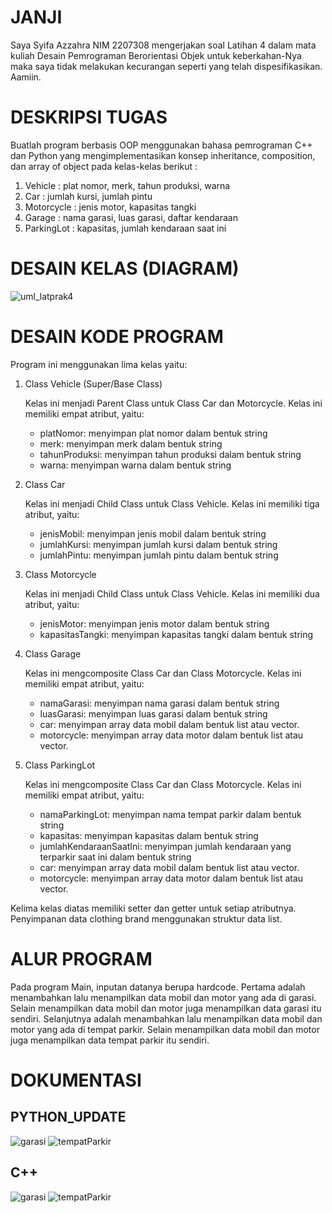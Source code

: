 # JANJI

Saya Syifa Azzahra NIM 2207308 mengerjakan soal Latihan 4 dalam mata kuliah
Desain Pemrograman Berorientasi Objek untuk keberkahan-Nya maka saya tidak melakukan kecurangan seperti yang telah dispesifikasikan. Aamiin.

# DESKRIPSI TUGAS

Buatlah program berbasis OOP menggunakan bahasa pemrograman C++ dan Python
yang mengimplementasikan konsep inheritance, composition, dan array of object
pada kelas-kelas berikut :

1. Vehicle : plat nomor, merk, tahun produksi, warna
2. Car : jumlah kursi, jumlah pintu
3. Motorcycle : jenis motor, kapasitas tangki
4. Garage : nama garasi, luas garasi, daftar kendaraan
5. ParkingLot : kapasitas, jumlah kendaraan saat ini

# DESAIN KELAS (DIAGRAM)
![uml_latprak4](https://github.com/archieffa/LP4DPBO2024C1/assets/121290445/1e30d6cb-df76-4b88-b37c-d4df64631933)

# DESAIN KODE PROGRAM

Program ini menggunakan lima kelas yaitu:

1. Class Vehicle (Super/Base Class)
    
    Kelas ini menjadi Parent Class untuk Class Car dan Motorcycle. Kelas ini memiliki empat atribut, yaitu:
    
    - platNomor: menyimpan plat nomor dalam bentuk string
    - merk: menyimpan merk dalam bentuk string
    - tahunProduksi: menyimpan tahun produksi dalam bentuk string
    - warna: menyimpan warna dalam bentuk string
2. Class Car
    
    Kelas ini menjadi Child Class untuk Class Vehicle. Kelas ini memiliki tiga atribut, yaitu:
    
    - jenisMobil: menyimpan jenis mobil dalam bentuk string
    - jumlahKursi: menyimpan jumlah kursi dalam bentuk string
    - jumlahPintu: menyimpan jumlah pintu dalam bentuk string
3. Class Motorcycle
    
    Kelas ini menjadi Child Class untuk Class Vehicle. Kelas ini memiliki dua atribut, yaitu:
    
    - jenisMotor: menyimpan jenis motor dalam bentuk string
    - kapasitasTangki: menyimpan kapasitas tangki dalam bentuk string
4. Class Garage
    
    Kelas ini mengcomposite Class Car dan Class Motorcycle. Kelas ini memiliki empat atribut, yaitu:
    
    - namaGarasi: menyimpan nama garasi dalam bentuk string
    - luasGarasi: menyimpan luas garasi dalam bentuk string
    - car: menyimpan array data mobil dalam bentuk list atau vector.
    - motorcycle: menyimpan array data motor dalam bentuk list atau vector.
5. Class ParkingLot
    
    Kelas ini mengcomposite Class Car dan Class Motorcycle. Kelas ini memiliki empat atribut, yaitu:
    
    - namaParkingLot: menyimpan nama tempat parkir dalam bentuk string
    - kapasitas: menyimpan kapasitas dalam bentuk string
    - jumlahKendaraanSaatIni: menyimpan jumlah kendaraan yang terparkir saat ini dalam bentuk string
    - car: menyimpan array data mobil dalam bentuk list atau vector.
    - motorcycle: menyimpan array data motor dalam bentuk list atau vector.

Kelima kelas diatas memiliki setter dan getter untuk setiap atributnya. Penyimpanan data clothing brand menggunakan struktur data list.

# ALUR PROGRAM

Pada program Main, inputan datanya berupa hardcode. Pertama adalah menambahkan lalu menampilkan data mobil dan motor yang ada di garasi. Selain menampilkan data mobil dan motor juga menampilkan data garasi itu sendiri. Selanjutnya adalah menambahkan lalu menampilkan data mobil dan motor yang ada di tempat parkir. Selain menampilkan data mobil dan motor juga menampilkan data tempat parkir itu sendiri.

# DOKUMENTASI
## PYTHON_UPDATE
![garasi](https://github.com/archieffa/LP4DPBO2024C1/assets/121290445/4aeb8394-5b8d-4e02-86b1-a15c3b326aea)
![tempatParkir](https://github.com/archieffa/LP4DPBO2024C1/assets/121290445/ebd59206-b9fb-4a00-a518-784ca91dd2cd)

## C++
![garasi](https://github.com/archieffa/LP4DPBO2024C1/assets/121290445/3811263e-f6e0-4114-8ef9-9b714e4c03ea)
![tempatParkir](https://github.com/archieffa/LP4DPBO2024C1/assets/121290445/a1e3d492-a77c-45d4-9da5-941280951c60)
